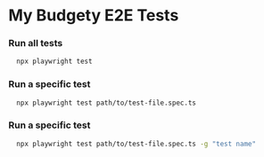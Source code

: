 # My Budgety E2E Tests

### Run all tests
```bash
  npx playwright test
```

### Run a specific test
```bash
  npx playwright test path/to/test-file.spec.ts
```

### Run a specific test
```bash
  npx playwright test path/to/test-file.spec.ts -g "test name"
```